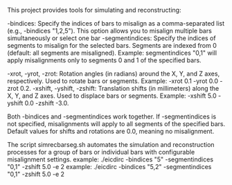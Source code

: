 
This project provides tools for simulating and reconstructing:

-bindices: Specify the indices of bars to misalign as a comma-separated list (e.g., -bindices "1,2,5"). This option allows you to misalign multiple bars simultaneously or select one bar
-segmentindices: Specify the indices of segments to misalign for the selected bars. Segments are indexed from 0 (default: all segments are misaligned). Example: 
segmentindices "0,1" will apply misalignments only to segments 0 and 1 of the specified bars.

-xrot, -yrot, -zrot: Rotation angles (in radians) around the X, Y, and Z axes, respectively. Used to rotate bars or segments. Example: -xrot 0.1 -yrot 0.0 -zrot 0.2.
-xshift, -yshift, -zshift: Translation shifts (in millimeters) along the X, Y, and Z axes. Used to displace bars or segments. Example: -xshift 5.0 -yshift 0.0 -zshift -3.0.

Both -bindices and -segmentindices work together. If -segmentindices is not specified, misalignments will apply to all segments of the specified bars.
Default values for shifts and rotations are 0.0, meaning no misalignment.


The script simrecbarseg.sh automates the simulation and reconstruction processes for a group of bars or individual bars with configurable misalignment settings.
example: ./eicdirc -bindices "5" -segmentindices "0,1" -zshift 5.0 -e 2
example: ./eicdirc -bindices "5,2" -segmentindices "0,1" -zshift 5.0 -e 2

